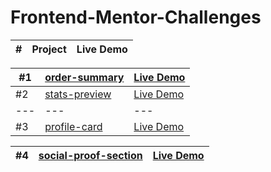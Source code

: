 # Frontend-Mentor-Challenges

| # | Project  | Live Demo |
| --- |---|---|

| #1 | [order-summary](https://github.com/Mukhran91/Frontend-Mentor-Challenges/tree/main/order-summary)  | [Live Demo](https://mukhran91.github.io/Frontend-Mentor-Challenges/order-summary) |
| --- |---|---|
| #2 | [stats-preview](https://github.com/Mukhran91/Frontend-Mentor-Challenges/tree/main/stats-preview)  | [Live Demo](https://mukhran91.github.io/Frontend-Mentor-Challenges/stats-preview) |
| --- |---|---|
| #3 | [profile-card](https://github.com/Mukhran91/Frontend-Mentor-Challenges/tree/main/profile-card)  | [Live Demo](https://mukhran91.github.io/Frontend-Mentor-Challenges/profile-card) |

| #4 | [social-proof-section](https://github.com/Mukhran91/Frontend-Mentor-Challenges/tree/main/social-proof-section)  | [Live Demo](https://mukhran91.github.io/Frontend-Mentor-Challenges/social-proof-section) |
| --- |---|---|




